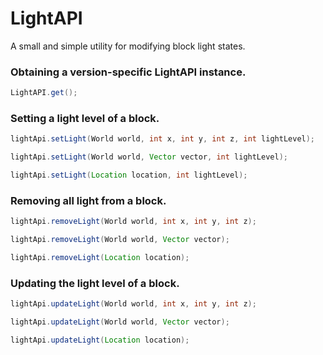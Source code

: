 # LightAPI
A small and simple utility for modifying block light states.

### Obtaining a version-specific LightAPI instance.
```java
LightAPI.get();
```

### Setting a light level of a block.
```java
lightApi.setLight(World world, int x, int y, int z, int lightLevel);

lightApi.setLight(World world, Vector vector, int lightLevel);

lightApi.setLight(Location location, int lightLevel);
```

### Removing all light from a block.
```java
lightApi.removeLight(World world, int x, int y, int z);

lightApi.removeLight(World world, Vector vector);

lightApi.removeLight(Location location);
```

### Updating the light level of a block.
```java
lightApi.updateLight(World world, int x, int y, int z);

lightApi.updateLight(World world, Vector vector);

lightApi.updateLight(Location location);
```